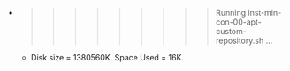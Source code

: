* >>>>>>>>> Running inst-min-con-00-apt-custom-repository.sh ...
  * Disk size = 1380560K. Space Used = 16K.

